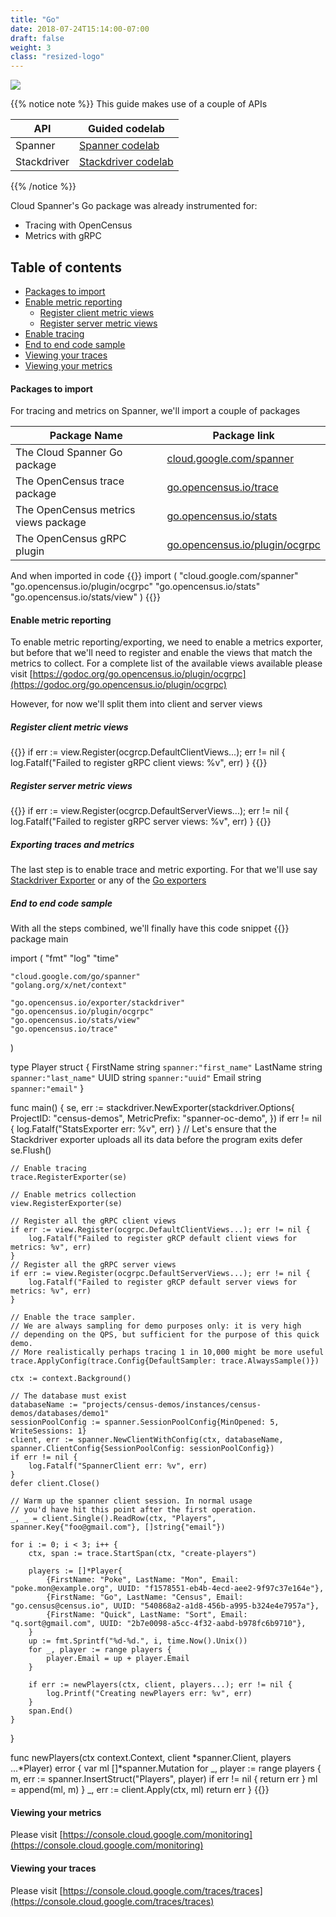```yaml
---
title: "Go"
date: 2018-07-24T15:14:00-07:00
draft: false
weight: 3
class: "resized-logo"
---
```


![](/images/gopher.png)

{{% notice note %}}
This guide makes use of a couple of APIs

API|Guided codelab
---|---
Spanner|[Spanner codelab](/codelabs/spanner)
Stackdriver |[Stackdriver codelab](/codelabs/stackdriver)
{{% /notice %}}

Cloud Spanner's Go package was already instrumented for:
* Tracing with OpenCensus
* Metrics with gRPC

## Table of contents
- [Packages to import](#packages-to-import)
- [Enable metric reporting](#register-views)
    - [Register client metric views](#register-client-metric-views)
    - [Register server metric views](#register-server-metric-views)
- [Enable tracing](#enable-tracing)
- [End to end code sample](#end-to-end-code-sample)
- [Viewing your traces](#viewing-your-traces)
- [Viewing your metrics](#viewing-your-metrics)

#### Packages to import

For tracing and metrics on Spanner, we'll import a couple of packages

Package Name|Package link
---|---
The Cloud Spanner Go package|[cloud.google.com/spanner](https://godoc.org/cloud.google.com/spanner)
The OpenCensus trace package|[go.opencensus.io/trace](https://godoc.org/go.opencensus.io/trace)
The OpenCensus metrics views package|[go.opencensus.io/stats](https://godoc.org/go.opencensus.io/stats) 
The OpenCensus gRPC plugin|[go.opencensus.io/plugin/ocgrpc](https://godoc.org/go.opencensus.io/plugin/ocgrpc)

And when imported in code
{{<highlight go>}}
import (
    "cloud.google.com/spanner"
    "go.opencensus.io/plugin/ocgrpc"
    "go.opencensus.io/stats"
    "go.opencensus.io/stats/view"
)
{{</highlight>}}

#### Enable metric reporting

To enable metric reporting/exporting, we need to enable a metrics exporter, but before that we'll need
to register and enable the views that match the metrics to collect. For a complete list of the available views
available please visit [https://godoc.org/go.opencensus.io/plugin/ocgrpc](https://godoc.org/go.opencensus.io/plugin/ocgrpc)

However, for now we'll split them into client and server views

##### Register client metric views
{{<highlight go>}}
if err := view.Register(ocgrcp.DefaultClientViews...); err != nil {
    log.Fatalf("Failed to register gRPC client views: %v", err)
}
{{</highlight>}}

##### Register server metric views
{{<highlight go>}}
if err := view.Register(ocgrcp.DefaultServerViews...); err != nil {
    log.Fatalf("Failed to register gRPC server views: %v", err)
}
{{</highlight>}}

##### Exporting traces and metrics
The last step is to enable trace and metric exporting. For that we'll use say [Stackdriver Exporter](/supported-exporters/go/stackdriver) or
any of the  [Go exporters](/supported-exporters/go/)

##### End to end code sample
With all the steps combined, we'll finally have this code snippet
{{<highlight go>}}
package main

import (
	"fmt"
	"log"
	"time"

	"cloud.google.com/go/spanner"
	"golang.org/x/net/context"

	"go.opencensus.io/exporter/stackdriver"
	"go.opencensus.io/plugin/ocgrpc"
	"go.opencensus.io/stats/view"
	"go.opencensus.io/trace"
)

type Player struct {
	FirstName string `spanner:"first_name"`
	LastName  string `spanner:"last_name"`
	UUID      string `spanner:"uuid"`
	Email     string `spanner:"email"`
}

func main() {
	se, err := stackdriver.NewExporter(stackdriver.Options{
		ProjectID:    "census-demos",
		MetricPrefix: "spanner-oc-demo",
	})
	if err != nil {
		log.Fatalf("StatsExporter err: %v", err)
	}
	// Let's ensure that the Stackdriver exporter uploads all its data before the program exits
	defer se.Flush()

	// Enable tracing
	trace.RegisterExporter(se)

	// Enable metrics collection
	view.RegisterExporter(se)

	// Register all the gRPC client views
	if err := view.Register(ocgrpc.DefaultClientViews...); err != nil {
		log.Fatalf("Failed to register gRCP default client views for metrics: %v", err)
	}
	// Register all the gRPC server views
	if err := view.Register(ocgrpc.DefaultServerViews...); err != nil {
		log.Fatalf("Failed to register gRCP default server views for metrics: %v", err)
	}

	// Enable the trace sampler.
	// We are always sampling for demo purposes only: it is very high
	// depending on the QPS, but sufficient for the purpose of this quick demo.
	// More realistically perhaps tracing 1 in 10,000 might be more useful
	trace.ApplyConfig(trace.Config{DefaultSampler: trace.AlwaysSample()})

	ctx := context.Background()

	// The database must exist
	databaseName := "projects/census-demos/instances/census-demos/databases/demo1"
	sessionPoolConfig := spanner.SessionPoolConfig{MinOpened: 5, WriteSessions: 1}
	client, err := spanner.NewClientWithConfig(ctx, databaseName, spanner.ClientConfig{SessionPoolConfig: sessionPoolConfig})
	if err != nil {
		log.Fatalf("SpannerClient err: %v", err)
	}
	defer client.Close()

	// Warm up the spanner client session. In normal usage
	// you'd have hit this point after the first operation.
	_, _ = client.Single().ReadRow(ctx, "Players", spanner.Key{"foo@gmail.com"}, []string{"email"})

	for i := 0; i < 3; i++ {
		ctx, span := trace.StartSpan(ctx, "create-players")

		players := []*Player{
			{FirstName: "Poke", LastName: "Mon", Email: "poke.mon@example.org", UUID: "f1578551-eb4b-4ecd-aee2-9f97c37e164e"},
			{FirstName: "Go", LastName: "Census", Email: "go.census@census.io", UUID: "540868a2-a1d8-456b-a995-b324e4e7957a"},
			{FirstName: "Quick", LastName: "Sort", Email: "q.sort@gmail.com", UUID: "2b7e0098-a5cc-4f32-aabd-b978fc6b9710"},
		}
		up := fmt.Sprintf("%d-%d.", i, time.Now().Unix())
		for _, player := range players {
			player.Email = up + player.Email
		}

		if err := newPlayers(ctx, client, players...); err != nil {
			log.Printf("Creating newPlayers err: %v", err)
		}
		span.End()
	}
}

func newPlayers(ctx context.Context, client *spanner.Client, players ...*Player) error {
	var ml []*spanner.Mutation
	for _, player := range players {
		m, err := spanner.InsertStruct("Players", player)
		if err != nil {
			return err
		}
		ml = append(ml, m)
	}
	_, err := client.Apply(ctx, ml)
	return err
}
{{</highlight>}}

#### Viewing your metrics
Please visit [https://console.cloud.google.com/monitoring](https://console.cloud.google.com/monitoring)

#### Viewing your traces
Please visit [https://console.cloud.google.com/traces/traces](https://console.cloud.google.com/traces/traces)
